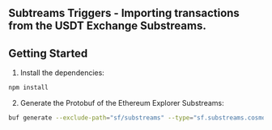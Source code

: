 ## Subtreams Triggers - Importing transactions from the USDT Exchange Substreams.

## Getting Started

1. Install the dependencies:

```bash
npm install
```

2. Generate the Protobuf of the Ethereum Explorer Substreams:

```bash
buf generate --exclude-path="sf/substreams" --type="sf.substreams.cosmos.v1.USDTExchangeList" injective-usdt-volume-v0.1.0.spkg#format=bin
```

